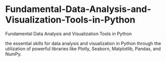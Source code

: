 # Fundamental-Data-Analysis-and-Visualization-Tools-in-Python
Fundamental Data Analysis and Visualization Tools in Python

the essential skills for data analysis and visualization in Python through the utilization of powerful libraries like Plotly, Seaborn, Matplotlib, Pandas, and NumPy.








